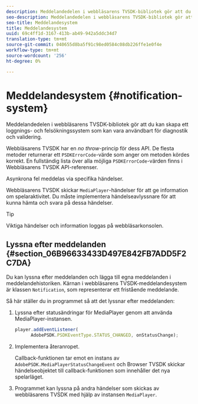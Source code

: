 ```yaml
---
description: Meddelandedelen i webbläsarens TVSDK-bibliotek gör att du kan skapa ett loggnings- och felsökningssystem som kan vara användbart för diagnostik och validering.
seo-description: Meddelandedelen i webbläsarens TVSDK-bibliotek gör att du kan skapa ett loggnings- och felsökningssystem som kan vara användbart för diagnostik och validering.
seo-title: Meddelandesystem
title: Meddelandesystem
uuid: 69c4ff1d-3167-413b-ab49-942a5ddc34d7
translation-type: tm+mt
source-git-commit: 040655d8ba5f91c98ed0584c08db226ffe1e0f4e
workflow-type: tm+mt
source-wordcount: '256'
ht-degree: 0%

---
```



# Meddelandesystem {#notification-system}

Meddelandedelen i webbläsarens TVSDK-bibliotek gör att du kan skapa ett loggnings- och felsökningssystem som kan vara användbart för diagnostik och validering.

<!--<a id="section_EC5DBE8DDA434B70A01FA2F3EF4618BD"></a>-->

Webbläsarens TVSDK har en *no throw*-princip för dess API. De flesta metoder returnerar ett `PSDKErrorCode`-värde som anger om metoden kördes korrekt. En fullständig lista över alla möjliga `PSDKErrorCode`-värden finns i Webbläsarens TVSDK API-referenser.

Asynkrona fel meddelas via specifika händelser.

Webbläsarens TVSDK skickar `MediaPlayer`-händelser för att ge information om spelaraktivitet. Du måste implementera händelseavlyssnare för att kunna hämta och svara på dessa händelser.

>[!TIP]
>
>Viktiga händelser och information loggas på webbläsarkonsolen.

## Lyssna efter meddelanden {#section_06B96633433D497E842FB7ADD5F2C7DA}

Du kan lyssna efter meddelanden och lägga till egna meddelanden i meddelandehistoriken. Kärnan i webbläsarens TVSDK-meddelandesystem är klassen `Notification`, som representerar ett fristående meddelande.

Så här ställer du in programmet så att det lyssnar efter meddelanden:

1. Lyssna efter statusändringar för MediaPlayer genom att använda MediaPlayer-instansen.

   ```js
   player.addEventListener( 
         AdobePSDK.PSDKEventType.STATUS_CHANGED, onStatusChange);
   ```

1. Implementera återanropet.

   Callback-funktionen tar emot en instans av `AdobePSDK.MediaPlayerStatusChangeEvent` och Browser TVSDK skickar händelseobjektet till callback-funktionen som innehåller det nya spelarläget.
1. Programmet kan lyssna på andra händelser som skickas av webbläsarens TVSDK med hjälp av instansen `MediaPlayer`.

